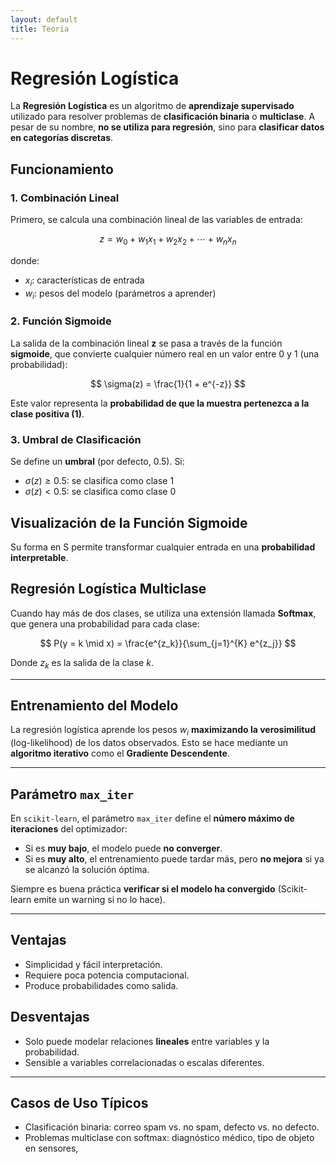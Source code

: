```yaml
---
layout: default
title: Teoria
---
```


# Regresión Logística

La **Regresión Logística** es un algoritmo de **aprendizaje supervisado** utilizado para resolver problemas de **clasificación binaria** o **multiclase**. A pesar de su nombre, **no se utiliza para regresión**, sino para **clasificar datos en categorías discretas**.

## Funcionamiento

### 1. Combinación Lineal

Primero, se calcula una combinación lineal de las variables de entrada:

$$
z = w_0 + w_1 x_1 + w_2 x_2 + \cdots + w_n x_n
$$

donde:

- $x_i$: características de entrada
- $w_i$: pesos del modelo (parámetros a aprender)

### 2. Función Sigmoide

La salida de la combinación lineal **z** se pasa a través de la función **sigmoide**, que convierte cualquier número real en un valor entre 0 y 1 (una probabilidad):

$$
\sigma(z) = \frac{1}{1 + e^{-z}}
$$

Este valor representa la **probabilidad de que la muestra pertenezca a la clase positiva (1)**.

### 3. Umbral de Clasificación

Se define un **umbral** (por defecto, 0.5). Si:

- $\sigma(z) \geq 0.5$: se clasifica como clase 1
- $\sigma(z) < 0.5$: se clasifica como clase 0



## Visualización de la Función Sigmoide

Su forma en S permite transformar cualquier entrada en una **probabilidad interpretable**.



## Regresión Logística Multiclase

Cuando hay más de dos clases, se utiliza una extensión llamada **Softmax**, que genera una probabilidad para cada clase:

$$
P(y = k \mid x) = \frac{e^{z_k}}{\sum_{j=1}^{K} e^{z_j}}
$$

Donde $z_k$ es la salida de la clase $k$.

---

## Entrenamiento del Modelo

La regresión logística aprende los pesos $w_i$ **maximizando la verosimilitud** (log-likelihood) de los datos observados. Esto se hace mediante un **algoritmo iterativo** como el **Gradiente Descendente**.

---

## Parámetro `max_iter`

En `scikit-learn`, el parámetro `max_iter` define el **número máximo de iteraciones** del optimizador:

- Si es **muy bajo**, el modelo puede **no converger**.
- Si es **muy alto**, el entrenamiento puede tardar más, pero **no mejora** si ya se alcanzó la solución óptima.

Siempre es buena práctica **verificar si el modelo ha convergido** (Scikit-learn emite un warning si no lo hace).

---

## Ventajas

- Simplicidad y fácil interpretación.
- Requiere poca potencia computacional.
- Produce probabilidades como salida.

## Desventajas

- Solo puede modelar relaciones **lineales** entre variables y la probabilidad.
- Sensible a variables correlacionadas o escalas diferentes.

---

## Casos de Uso Típicos

- Clasificación binaria: correo spam vs. no spam, defecto vs. no defecto.
- Problemas multiclase con softmax: diagnóstico médico, tipo de objeto en sensores, 